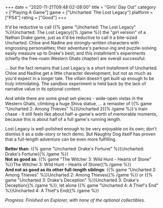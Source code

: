 +++
date = "2020-11-21T09:48:02-08:00"
title = "Girls' Day Out"
category = ["Playing A Game"]
game = ["Uncharted: The Lost Legacy"]
platform = ["PS4"]
rating = ["Good"]
+++

It'd be reductive to call {{% game "Uncharted: The Lost Legacy" %}}Uncharted: The Lost Legacy{{% /game %}} the "girl version" of a Nathan Drake game, just as it'd be reductive to call it a bite-sized Uncharted.  Chloe and Nadine are strongly-written characters with engrossing personalities; their adventure's parkour-ing and puzzle-solving easily measure up to Drake's best; and this installment's experiments (chiefly the free-roam Western Ghats chapter) are overall successful.

... but the fact remains that Lost Legacy is a <i>short</i> installment of Uncharted.  Chloe and Nadine get a little character development, but not as much as you'd expect in a longer tale.  The villain doesn't get built up enough to be truly intimidating.  The sandbox experiment is held back by the lack of narrative value in its optional content.

And while there are some great set-pieces - wide-open vistas in the Western Ghats, climbing a huge Shiva statue, ... a remaster of {{% game "Uncharted 2: Among Thieves" %}}Uncharted 2{{% /game %}}'s train chase - it still feels like about half-a-game's worth of memorable moments, because this is about half of a full game's running length.

Lost Legacy is well-polished enough to be very enjoyable on its own; don't dismiss it as a side-story or tech demo.  But Naughty Dog itself has proven that a full-length adventure can be even more fulfilling.

<b>Better than</b>: {{% game "Uncharted: Drake's Fortune" %}}Uncharted: Drake's Fortune{{% /game %}}  
<b>Not as good as</b>: {{% game "The Witcher 3: Wild Hunt - Hearts of Stone" %}}The Witcher 3: Wild Hunt - Hearts of Stone{{% /game %}}  
<b>And not as good as its other full-length siblings</b>: {{% game "Uncharted 2: Among Thieves" %}}Uncharted 2: Among Thieves{{% /game %}} or {{% game "Uncharted 3: Drake's Deception" %}}Uncharted 3: Drake's Deception{{% /game %}}, let alone {{% game "Uncharted 4: A Thief's End" %}}Uncharted 4: A Thief's End{{% /game %}}

<i>Progress: Finished on Explorer, with none of the optional collectibles.</i>
